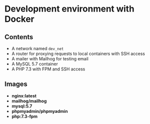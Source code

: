 # Development environment with Docker


## Contents

- A network named `dev_net`
- A router for proxying requests to local containers with SSH access
- A mailer with Mailhog for testing email
- A MySQL 5.7 container
- A PHP 7.3 with FPM and SSH access


## Images

- **nginx:latest**
- **mailhog/mailhog**
- **mysql:5.7**
- **phpmyadmin/phpmyadmin**
- **php:7.3-fpm**
